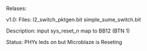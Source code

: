 Relases:

v1.0:
  Files:
    l2_switch_pktgen.bit
    simple_sume_switch.bit
    
  Description:
    input sys_reset_n map to BB12 (BTN 1)

  Status:
    PHYs leds on but Microblaze is Reseting
